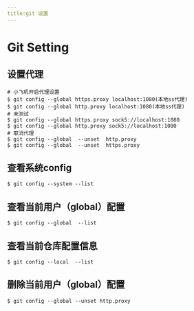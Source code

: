 ```yaml
---
title:git 设置
---
```


# Git Setting

## 设置代理

~~~ shell
# 小飞机开启代理设置
$ git config --global https.proxy localhost:1080(本地ss代理)
$ git config --global http.proxy localhost:1080(本地ss代理)
# 未测试
$ git config --global https.proxy sock5://localhost:1080
$ git config --global http.proxy sock5://localhost:1080
# 取消代理
$ git config --global  --unset  http.proxy
$ git config --global  --unset  https.proxy
~~~

## 查看系统config
~~~ shell
$ git config --system --list
~~~


## 查看当前用户（global）配置
~~~ shell
$ git config --global  --list
~~~

## 查看当前仓库配置信息
~~~ shell
$ git config --local  --list
~~~

## 删除当前用户（global）配置
~~~ shell
$ git config --global --unset http.proxy
~~~